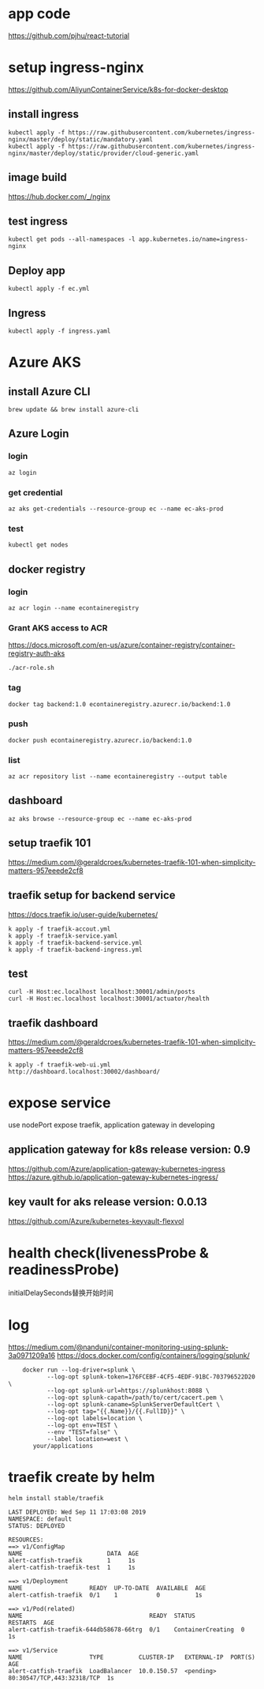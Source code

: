 # app code
https://github.com/pjhu/react-tutorial

# setup ingress-nginx
https://github.com/AliyunContainerService/k8s-for-docker-desktop

## install ingress
```
kubectl apply -f https://raw.githubusercontent.com/kubernetes/ingress-nginx/master/deploy/static/mandatory.yaml
kubectl apply -f https://raw.githubusercontent.com/kubernetes/ingress-nginx/master/deploy/static/provider/cloud-generic.yaml
```

## image build
https://hub.docker.com/_/nginx  

## test ingress
```
kubectl get pods --all-namespaces -l app.kubernetes.io/name=ingress-nginx
```

## Deploy app
```
kubectl apply -f ec.yml
```

## Ingress
```
kubectl apply -f ingress.yaml
```

# Azure AKS

## install Azure CLI
```
brew update && brew install azure-cli
```

## Azure Login

### login
```
az login
```
<!--
在 Azure China 中使用 Azure CLI 2.0 之前，请首先运行 az cloud set -n AzureChinaCloud 更改云环境。
如果要切换回 Global Azure，请再次运行 az cloud set -n AzureCloud。
-->

### get credential
```
az aks get-credentials --resource-group ec --name ec-aks-prod
```

### test
```
kubectl get nodes
```

## docker registry

### login
```
az acr login --name econtaineregistry
```

### Grant AKS access to ACR  
https://docs.microsoft.com/en-us/azure/container-registry/container-registry-auth-aks
```
./acr-role.sh
```

### tag
```
docker tag backend:1.0 econtaineregistry.azurecr.io/backend:1.0
```

### push
```
docker push econtaineregistry.azurecr.io/backend:1.0
```

### list
```
az acr repository list --name econtaineregistry --output table
```

## dashboard
```
az aks browse --resource-group ec --name ec-aks-prod

```

## setup traefik 101
https://medium.com/@geraldcroes/kubernetes-traefik-101-when-simplicity-matters-957eeede2cf8

## traefik setup for backend service
https://docs.traefik.io/user-guide/kubernetes/

```
k apply -f traefik-accout.yml
k apply -f traefik-service.yaml
k apply -f traefik-backend-service.yml
k apply -f traefik-backend-ingress.yml
```

## test
```
curl -H Host:ec.localhost localhost:30001/admin/posts
curl -H Host:ec.localhost localhost:30001/actuator/health
```

## traefik dashboard
https://medium.com/@geraldcroes/kubernetes-traefik-101-when-simplicity-matters-957eeede2cf8
```
k apply -f traefik-web-ui.yml
http://dashboard.localhost:30002/dashboard/
```

# expose service
use nodePort expose traefik, application gateway in developing

## application gateway for k8s release version: 0.9
https://github.com/Azure/application-gateway-kubernetes-ingress
https://azure.github.io/application-gateway-kubernetes-ingress/

## key vault for aks release version: 0.0.13
https://github.com/Azure/kubernetes-keyvault-flexvol

# health check(livenessProbe & readinessProbe)
initialDelaySeconds替换开始时间

# log
https://medium.com/@nanduni/container-monitoring-using-splunk-3a0971209a16
https://docs.docker.com/config/containers/logging/splunk/
```
    docker run --log-driver=splunk \
           --log-opt splunk-token=176FCEBF-4CF5-4EDF-91BC-703796522D20 \
           --log-opt splunk-url=https://splunkhost:8088 \
           --log-opt splunk-capath=/path/to/cert/cacert.pem \
           --log-opt splunk-caname=SplunkServerDefaultCert \
           --log-opt tag="{{.Name}}/{{.FullID}}" \
           --log-opt labels=location \
           --log-opt env=TEST \
           --env "TEST=false" \
           --label location=west \
       your/applications
```


# traefik create by helm
```
helm install stable/traefik
```

```
LAST DEPLOYED: Wed Sep 11 17:03:08 2019
NAMESPACE: default
STATUS: DEPLOYED

RESOURCES:
==> v1/ConfigMap
NAME                        DATA  AGE
alert-catfish-traefik       1     1s
alert-catfish-traefik-test  1     1s

==> v1/Deployment
NAME                   READY  UP-TO-DATE  AVAILABLE  AGE
alert-catfish-traefik  0/1    1           0          1s

==> v1/Pod(related)
NAME                                    READY  STATUS             RESTARTS  AGE
alert-catfish-traefik-644db58678-66trg  0/1    ContainerCreating  0         1s

==> v1/Service
NAME                   TYPE          CLUSTER-IP   EXTERNAL-IP  PORT(S)                     AGE
alert-catfish-traefik  LoadBalancer  10.0.150.57  <pending>    80:30547/TCP,443:32318/TCP  1s

```
